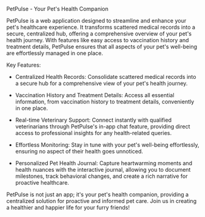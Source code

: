 PetPulse - Your Pet's Health Companion

  PetPulse is a web application designed to streamline and enhance your pet's healthcare experience. It transforms scattered medical records into a secure, centralized hub, offering a comprehensive overview of your pet's health journey. With features like easy access to vaccination history and treatment details, PetPulse ensures that all aspects of your pet's well-being are effortlessly managed in one place.

Key Features:
- Centralized Health Records: Consolidate scattered medical records into a secure hub for a comprehensive view of your pet's health journey.

- Vaccination History and Treatment Details: Access all essential information, from vaccination history to treatment details, conveniently in one place.

- Real-time Veterinary Support: Connect instantly with qualified veterinarians through PetPulse's in-app chat feature, providing direct access to professional insights for any health-related queries.

- Effortless Monitoring: Stay in tune with your pet's well-being effortlessly, ensuring no aspect of their health goes unnoticed.

- Personalized Pet Health Journal: Capture heartwarming moments and health nuances with the interactive journal, allowing you to document milestones, track behavioral changes, and create a rich narrative for proactive healthcare.

PetPulse is not just an app; it's your pet's health companion, providing a centralized solution for proactive and informed pet care. Join us in creating a healthier and happier life for your furry friends!

